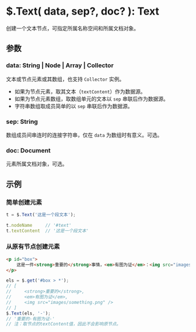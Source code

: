 # $.Text( data, sep?, doc? ): Text

创建一个文本节点，可指定所属名称空间和所属文档对象。


## 参数

### data: String | Node | Array | Collector

文本或节点元素或其数组，也支持 `Collector` 实例。

- 如果为节点元素，取其文本（`textContent`）作为数据源。
- 如果为节点元素数组，取数组单元的文本以 `sep` 串联后作为数据源。
- 字符串数组取成员简单的以 `sep` 串联后作为数据源。


### sep: String

数组成员间串连时的连接字符串，仅在 `data` 为数组时有意义。可选。


### doc: Document

元素所属文档对象，可选。


## 示例

### 简单创建元素

```js
t = $.Text('这是一个段文本');

t.nodeName     // '#text'
t.textContent  // '这是一个段文本'
```


### 从原有节点创建元素

```html
<p id="box">
    这是一件<strong>重要的</strong>事情，<em>有图为证</em>：<img src="images/something.png" />。
</p>
```

```js
els = $.get('#box > *');
// [
//     <strong>重要的</strong>,
//     <em>有图为证</em>,
//     <img src="images/something.png" />
// ]
$.Text(els, '-');
// '重要的-有图为证-'
// 注：取节点的textContent值，因此不会影响原节点。
```
